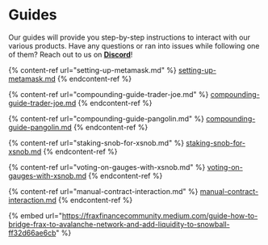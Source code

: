 # Guides

Our guides will provide you step-by-step instructions to interact with our various products. Have any questions or ran into issues while following one of them? Reach out to us on [**Discord**](https://discord.com/invite/BPnBYDSqcb)!

{% content-ref url="setting-up-metamask.md" %}
[setting-up-metamask.md](setting-up-metamask.md)
{% endcontent-ref %}

{% content-ref url="compounding-guide-trader-joe.md" %}
[compounding-guide-trader-joe.md](compounding-guide-trader-joe.md)
{% endcontent-ref %}

{% content-ref url="compounding-guide-pangolin.md" %}
[compounding-guide-pangolin.md](compounding-guide-pangolin.md)
{% endcontent-ref %}

{% content-ref url="staking-snob-for-xsnob.md" %}
[staking-snob-for-xsnob.md](staking-snob-for-xsnob.md)
{% endcontent-ref %}

{% content-ref url="voting-on-gauges-with-xsnob.md" %}
[voting-on-gauges-with-xsnob.md](voting-on-gauges-with-xsnob.md)
{% endcontent-ref %}

{% content-ref url="manual-contract-interaction.md" %}
[manual-contract-interaction.md](manual-contract-interaction.md)
{% endcontent-ref %}

{% embed url="https://fraxfinancecommunity.medium.com/guide-how-to-bridge-frax-to-avalanche-network-and-add-liquidity-to-snowball-ff32d66ae6cb" %}
